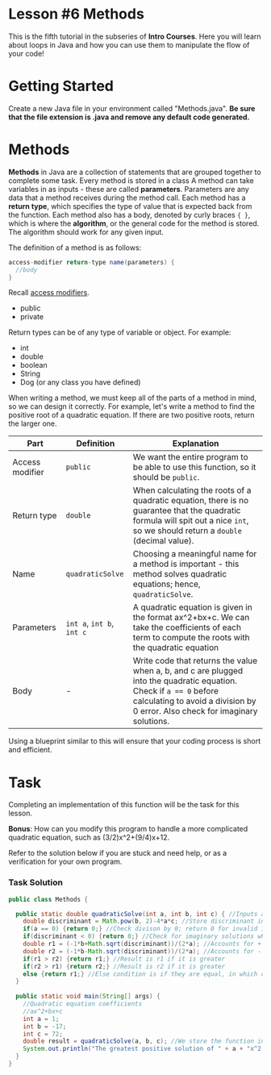 # Lesson #6 Methods

This is the fifth tutorial in the subseries of **Intro Courses**. Here you will learn about loops in Java and how you can use them to manipulate the flow of your code!

# Getting Started
Create a new Java file in your environment called "Methods.java". **Be sure that the file extension is .java and remove any default code generated.**

# Methods
**Methods** in Java are a collection of statements that are grouped together to complete some task. Every method is stored in a class
A method can take variables in as inputs - these are called **parameters**. Parameters are any data that a method receives during the method call.
Each method has a **return type**, which specifies the type of value that is expected back from the function.
Each method also has a body, denoted by curly braces `{ }`, which is where the **algorithm**, or the general code for the method is stored.
The algorithm should work for any given input.

The definition of a method is as follows:
```java
access-modifier return-type name(parameters) {
  //body
}
```

Recall [access modifiers](https://github.com/frc6908/JavaForBeginners/blob/master/Lesson%202%20-%20Primitives/Lesson2Primitives.md).
* public
* private

Return types can be of any type of variable or object. For example:
* int
* double
* boolean
* String
* Dog (or any class you have defined)

When writing a method, we must keep all of the parts of a method in mind, so we can design it correctly.
For example, let's write a method to find the positive root of a quadratic equation. If there are two positive roots, return the larger one.

Part | Definition | Explanation
---- | ---- | ----
Access modifier | `public` | We want the entire program to be able to use this function, so it should be `public`.
Return type | `double` | When calculating the roots of a quadratic equation, there is no guarantee that the quadratic formula will spit out a nice `int`, so we should return a `double` (decimal value).
Name | `quadraticSolve` | Choosing a meaningful name for a method is important - this method solves quadratic equations; hence, `quadraticSolve`.
Parameters | `int a`, `int b`, `int c` | A quadratic equation is given in the format ax^2+bx+c. We can take the coefficients of each term to compute the roots with the quadratic equation
Body | - | Write code that returns the value when a, b, and c are plugged into the quadratic equation. Check if `a == 0` before calculating to avoid a division by 0 error. Also check for imaginary solutions.

Using a blueprint similar to this will ensure that your coding process is short and efficient.

# Task

Completing an implementation of this function will be the task for this lesson.

**Bonus**: How can you modify this program to handle a more complicated quadratic equation, such as (3/2)x^2+(9/4)x+12.

Refer to the solution below if you are stuck and need help, or as a verification for your own program.

### Task Solution

```java
public class Methods {

  public static double quadraticSolve(int a, int b, int c) { //Inputs a quadratic equation of form: ax^2+bx+c, returns the greatest root
    double discriminant = Math.pow(b, 2)-4*a*c; //Store discriminant in its own variable for reusability
    if(a == 0) {return 0;} //Check divison by 0; return 0 for invalid input
    if(discriminant < 0) {return 0;} //Check for imaginary solutions where discriminant is less than 0; return 0 for invalid input
    double r1 = (-1*b+Math.sqrt(discriminant))/(2*a); //Accounts for + of +/- in formula
    double r2 = (-1*b-Math.sqrt(discriminant))/(2*a); //Accounts for - of +/- in formula
    if(r1 > r2) {return r1;} //Result is r1 if it is greater
    if(r2 > r1) {return r2;} //Result is r2 if it is greater
    else {return r1;} //Else condition is if they are equal, in which case return either one (I chose to return r1)
  }
  
  public static void main(String[] args) {
    //Quadratic equation coefficients
    //ax^2+bx+c
    int a = 1;
    int b = -17;
    int c = 72;
    double result = quadraticSolve(a, b, c); //We store the function in a double variable because we expect the function to return a double
    System.out.println("The greatest positive solution of " + a + "x^2 + " + b + "x + " + c + " is " + result);
  }
}

```
